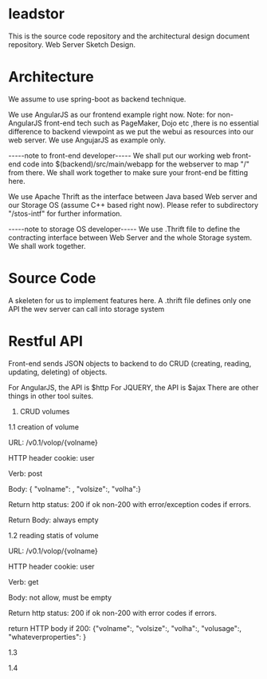 # leadstor
This is the source code repository and the architectural design document repository.
Web Server Sketch Design.

# Architecture

We assume to use spring-boot as backend technique.

We use AngularJS as our frontend example right now.
Note: for non-AngularJS front-end tech such as PageMaker, Dojo etc ,there 
is no essential difference to backend viewpoint as we put the webui
as resources into our web server. We use AngujarJS as example only. 

-----note to front-end developer-----
We shall put our working web front-end code into $(backend)/src/main/webapp for the webserver to
map "/" from there. We shall work together to make sure your front-end be fitting here.

We use Apache Thrift as the interface between Java based Web server and our Storage OS (assume C++
based right now).  Please refer to subdirectory "/stos-intf" for further information.

-----note to storage OS developer-----
We use .Thrift file to define the contracting interface between Web Server and the whole Storage
system. We shall work together.

# Source Code

A skeleten for us to implement features here.
A .thrift file defines only one API the wev server can call into storage system

# Restful API
Front-end sends JSON objects to backend to do CRUD (creating, reading, updating, deleting) of objects. 

For AngularJS, the API is $http
For JQUERY, the API is $ajax
There are other things in other tool suites. 

1. CRUD volumes

1.1 creation of volume

URL:   /v0.1/volop/{volname}

HTTP header cookie: user

Verb: post

Body: { "volname": <name>, "volsize":<size>, "volha":<ha>}

Return http status: 200 if ok
       non-200 with error/exception codes if errors. 

Return Body: always empty

1.2 reading statis of volume

URL:   /v0.1/volop/{volname}

HTTP header cookie: user

Verb: get

Body: not allow, must be empty

Return http status: 200 if ok
        non-200 with error codes if errors. 

return HTTP body if 200: {"volname":<name>, "volsize":<size>, "volha":<ha>, "volusage":<usage>,  "whateverproperties": <more stats>}

1.3

1.4


